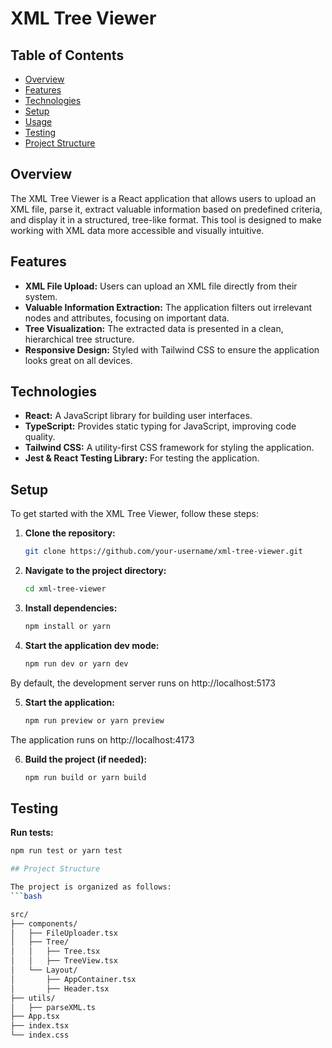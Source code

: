 # XML Tree Viewer

## Table of Contents
- [Overview](#Overview)
- [Features](#features)
- [Technologies](#technologies)
- [Setup](#setup)
- [Usage](#usage)
- [Testing](#testing)
- [Project Structure](#project-structure)

## Overview
The XML Tree Viewer is a React application that allows users to upload an XML file, parse it, extract valuable information based on predefined criteria, and display it in a structured, tree-like format. This tool is designed to make working with XML data more accessible and visually intuitive.

## Features
- **XML File Upload:** Users can upload an XML file directly from their system.
- **Valuable Information Extraction:** The application filters out irrelevant nodes and attributes, focusing on important data.
- **Tree Visualization:** The extracted data is presented in a clean, hierarchical tree structure.
- **Responsive Design:** Styled with Tailwind CSS to ensure the application looks great on all devices.

## Technologies
- **React:** A JavaScript library for building user interfaces.
- **TypeScript:** Provides static typing for JavaScript, improving code quality.
- **Tailwind CSS:** A utility-first CSS framework for styling the application.
- **Jest & React Testing Library:** For testing the application.

## Setup
To get started with the XML Tree Viewer, follow these steps:
1. **Clone the repository:**
   ```bash
   git clone https://github.com/your-username/xml-tree-viewer.git
2. **Navigate to the project directory:**
   ```bash
   cd xml-tree-viewer
3. **Install dependencies:**
   ```bash
   npm install or yarn

4. **Start the application dev mode:**
   ```bash
   npm run dev or yarn dev    
   
By default, the development server runs on http://localhost:5173
   
5. **Start the application:**
   ```bash
   npm run preview or yarn preview
   
The application runs on http://localhost:4173



6. **Build the project (if needed):**
   ```bash
   npm run build or yarn build

## Testing
**Run tests:**
   ```bash
npm run test or yarn test     

## Project Structure

The project is organized as follows:
```bash

src/
├── components/
│   ├── FileUploader.tsx
│   ├── Tree/
│   │   ├── Tree.tsx
│   │   ├── TreeView.tsx
│   └── Layout/
│       ├── AppContainer.tsx
│       ├── Header.tsx
├── utils/
│   ├── parseXML.ts
├── App.tsx
├── index.tsx
└── index.css